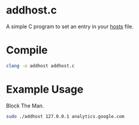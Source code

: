 # addhost.c

A simple C program to set an entry in your [hosts](https://en.wikipedia.org/wiki/Hosts_(file)) file.

# Compile

```bash
clang -o addhost addhost.c
```

# Example Usage

Block The Man.

```bash
sudo ./addhost 127.0.0.1 analytics.google.com
```
